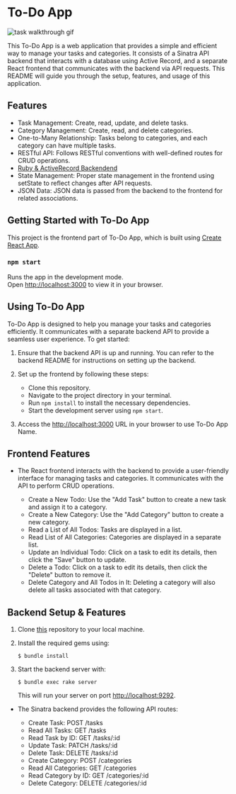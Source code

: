 # To-Do App

![task walkthrough gif](https://media.giphy.com/media/v1.Y2lkPTc5MGI3NjExcmlnYjFiYm1tZWk2bDFkZGJib3NpMjNwczNzNjl6c2d5cmRvNHoxMSZlcD12MV9pbnRlcm5hbF9naWZfYnlfaWQmY3Q9Zw/46G23jBVb86gBdSDA5/giphy.gif)

This To-Do App is a web application that provides a simple and efficient way to manage your tasks and categories. It consists of a Sinatra API backend that interacts with a database using Active Record, and a separate React frontend that communicates with the backend via API requests. This README will guide you through the setup, features, and usage of this application.

## Features

- Task Management: Create, read, update, and delete tasks.
- Category Management: Create, read, and delete categories.
- One-to-Many Relationship: Tasks belong to categories, and each             category can have multiple tasks.
- RESTful API: Follows RESTful conventions with well-defined routes for CRUD operations.
- [Ruby & ActiveRecord Backendend](https://github.com/avikdal/phase-3-sinatra-react-project)
- State Management: Proper state management in the frontend using setState to reflect changes after API requests.
- JSON Data: JSON data is passed from the backend to the frontend for related associations.

## Getting Started with To-Do App

This project is the frontend part of To-Do App, which is built using [Create React App](https://github.com/facebook/create-react-app).


### `npm start`

Runs the app in the development mode.\
Open [http://localhost:3000](http://localhost:3000) to view it in your browser.



## Using To-Do App

To-Do App is designed to help you manage your tasks and categories efficiently. It communicates with a separate backend API to provide a seamless user experience. To get started:

1. Ensure that the backend API is up and running. You can refer to the backend README for instructions on setting up the backend.

2. Set up the frontend by following these steps:

   - Clone this repository.
   - Navigate to the project directory in your terminal.
   - Run `npm install` to install the necessary dependencies.
   - Start the development server using `npm start`.

3. Access the [http://localhost:3000](http://localhost:3000) URL in your browser to use To-Do App Name.

## Frontend Features

- The React frontend interacts with the backend to provide a user-friendly interface for managing tasks and categories. It communicates with the API to perform CRUD operations.

    - Create a New Todo: Use the "Add Task" button to create a new task and assign it to a category.
    - Create a New Category: Use the "Add Category" button to create a new category.
    - Read a List of All Todos: Tasks are displayed in a list.
    - Read List of All Categories: Categories are displayed in a separate list.
    - Update an Individual Todo: Click on a task to edit its details, then click the "Save" button to update.
    - Delete a Todo: Click on a task to edit its details, then click the "Delete" button to remove it.
    - Delete Category and All Todos in It: Deleting a category will also delete all tasks associated with that category.

## Backend Setup & Features

1. Clone [this]( https://github.com/avikdal/phase-3-sinatra-react-project) repository to your local machine. 

2. Install the required gems using:

   ```console
   $ bundle install
   ```

3. Start the backend server with:

    ```console
    $ bundle exec rake server
    ```

    This will run your server on port
    [http://localhost:9292](http://localhost:9292).

- The Sinatra backend provides the following API routes:

    - Create Task: POST /tasks
    - Read All Tasks: GET /tasks
    - Read Task by ID: GET /tasks/:id
    - Update Task: PATCH /tasks/:id
    - Delete Task: DELETE /tasks/:id
    - Create Category: POST /categories
    - Read All Categories: GET /categories
    - Read Category by ID: GET /categories/:id
    - Delete Category: DELETE /categories/:id

